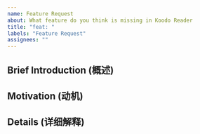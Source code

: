 ```yaml
---
name: Feature Request
about: What feature do you think is missing in Koodo Reader
title: "feat: "
labels: "Feature Request"
assignees: ""
---
```


<!--
  Please take a moment to answer the following questions.

  你好！感谢你愿意考虑希望 Koodo Reader 增加某个新功能。请花一点点时间尽量详细地回答以下基础问题。只有标题没有描述的issue将直接关闭，不做回复。
-->

## Brief Introduction (概述)

<!--
  Introduction about this feature

  对这个新功能的一段描述
-->

## Motivation (动机)

<!--
  Why do you think it's necessary for Koodo Reader to have this feature?

  为什么你希望在 Koodo Reader 中使用这个功能？
-->

## Details (详细解释)

<!--
  Details about this feature, please ignore this part, if this is small feature.

  详细描述这个新功能，如果这是一个小功能，你可以忽略这部分。
-->
